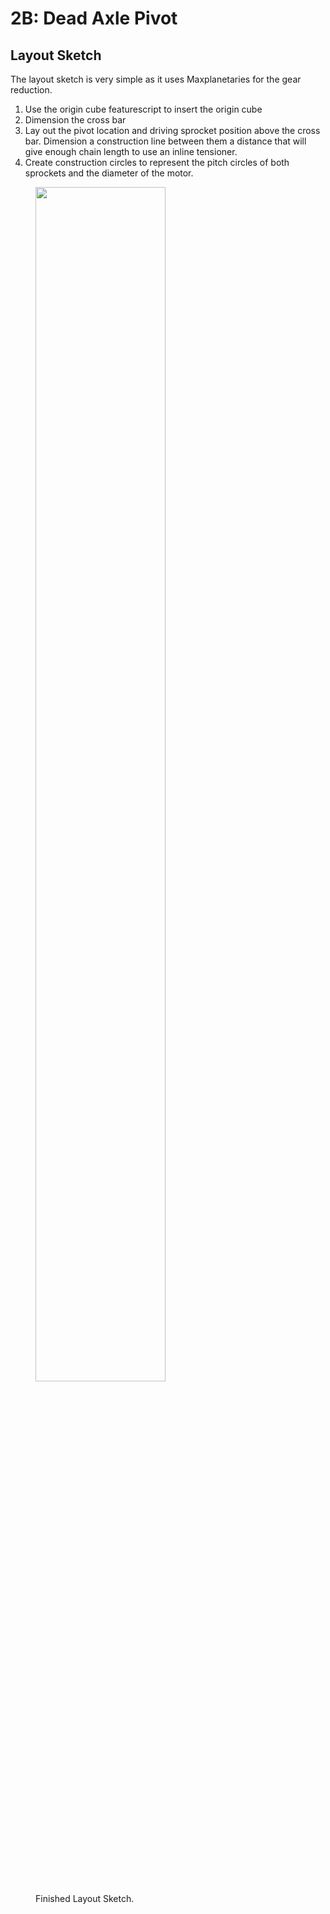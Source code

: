 # 2B: Dead Axle Pivot

## Layout Sketch

The layout sketch is very simple as it uses Maxplanetaries for the gear reduction. 

1. Use the origin cube featurescript to insert the origin cube
2. Dimension the cross bar
3. Lay out the pivot location and driving sprocket position above the cross bar. Dimension a construction line between them a distance that will give enough chain length to use an inline tensioner.
4. Create construction circles to represent the pitch circles of both sprockets and the diameter of the motor.
<figure>
    <img src="/img/learning-course/stage2-pivot/pivotMasterSketch.webp" width="70%">
    <figcaption>Finished Layout Sketch.</figcaption>
</figure>

<br>
